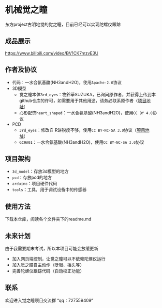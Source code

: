 # 机械觉之瞳
东方project古明地觉的觉之瞳，目前已经可以实现陀螺仪跟踪

## 成品展示
https://www.bilibili.com/video/BV1CK7mzvE3U

## 作者及协议

-   代码：一水合氨基酸(NH3andH2O)，使用`Apache-2.0`协议
-   3D模型
    -   觉之瞳本体`3rd_eyes`：牧鈴華SUZUKA，已询问原作者，并获得上传到本github仓库的许可，如需要用于其他用途，请务必联系原作者（[项目地址](https://www.bilibili.com/video/BV1rN1gYJE3K)）
    -   心形配饰`heart_shaped`：一水合氨基酸(NH3andH2O)，使用`CC BY 4.0`协议
-   PCD
    -   `3rd_eyes`：修改自 R饼锐度不够，使用`CC BY-NC-SA 3.0`协议（[项目地址](https://oshwhub.com/flanker-e/jue-zhi-tong-esp32)）
    -   `GC9A01`：一水合氨基酸(NH3andH2O)，使用`CC BY-NC-SA 3.0`协议

## 项目架构

-   `3d_model`：存放3d模型的地方
-   `pcd`：存放pcd的地方
-   `arduino`：项目硬件代码
-   `tools`：工具，用于调试设备中的传感器

## 使用方法

下载本仓库，阅读各个文件夹下的readme.md

## 未来计划

由于我需要期末考试，所以本项目可能会放缓更新

-   加入网页端控制，让觉之瞳可以不依赖陀螺仪运行
-   加入觉之瞳自主动作（眨眼、摇头等）
-   完善陀螺仪跟踪代码（自动校正功能）

## 联系

欢迎进入觉之瞳项目交流群 “qq：727559409”
